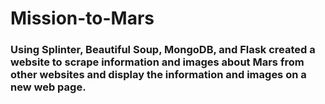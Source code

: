 # Mission-to-Mars

### Using Splinter, Beautiful Soup, MongoDB, and Flask created a website to scrape information and images about Mars from other websites and display the information and images on a new web page.
